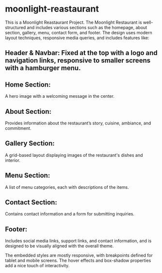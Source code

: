 # moonlight-reastaurant

This is a Moonlight Reastaurant Project. The Moonlight Restaurant is well-structured and includes various sections such as the homepage, about section, gallery, menu, contact form, and footer. The design uses modern layout techniques, responsive media queries, and includes features like:

## Header & Navbar: Fixed at the top with a logo and navigation links, responsive to smaller screens with a hamburger menu.

## Home Section: 
A hero image with a welcoming message in the center.

## About Section:
Provides information about the restaurant’s story, cuisine, ambiance, and commitment.

## Gallery Section:
A grid-based layout displaying images of the restaurant's dishes and interior.

## Menu Section:  
A list of menu categories, each with descriptions of the items.

## Contact Section:
Contains contact information and a form for submitting inquiries.

## Footer:
Includes social media links, support links, and contact information, and is designed to be visually aligned with the overall theme.

The embedded styles are mostly responsive, with breakpoints defined for tablet and mobile screens. The hover effects and box-shadow properties add a nice touch of interactivity.
